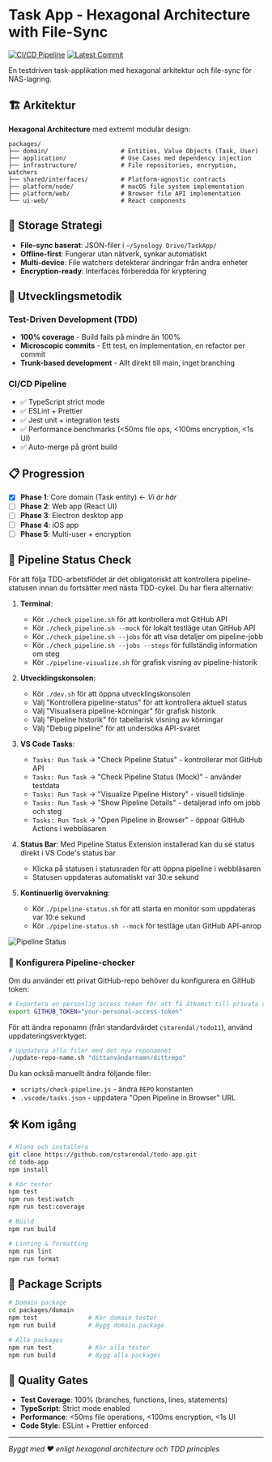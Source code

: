 # Task App - Hexagonal Architecture with File-Sync

[![CI/CD Pipeline](https://github.com/cstarendal/todo11/actions/workflows/ci.yml/badge.svg)](https://github.com/cstarendal/todo11/actions/workflows/ci.yml)
[![Latest Commit](https://github.com/cstarendal/todo11/actions/workflows/ci.yml/badge.svg?branch=main)](https://github.com/cstarendal/todo11/actions/workflows/ci.yml)

En testdriven task-applikation med hexagonal arkitektur och file-sync för NAS-lagring.

## 🏗️ Arkitektur

**Hexagonal Architecture** med extremt modulär design:

```
packages/
├── domain/                    # Entities, Value Objects (Task, User)
├── application/               # Use Cases med dependency injection  
├── infrastructure/            # File repositories, encryption, watchers
├── shared/interfaces/         # Platform-agnostic contracts
├── platform/node/             # macOS file system implementation
├── platform/web/              # Browser file API implementation
└── ui-web/                    # React components
```

## 🔄 Storage Strategi

- **File-sync baserat**: JSON-filer i `~/Synology Drive/TaskApp/`
- **Offline-first**: Fungerar utan nätverk, synkar automatiskt
- **Multi-device**: File watchers detekterar ändringar från andra enheter
- **Encryption-ready**: Interfaces förberedda för kryptering

## 🚀 Utvecklingsmetodik

### Test-Driven Development (TDD)
- **100% coverage** - Build fails på mindre än 100%
- **Microscopic commits** - Ett test, en implementation, en refactor per commit
- **Trunk-based development** - Allt direkt till main, inget branching

### CI/CD Pipeline
- ✅ TypeScript strict mode
- ✅ ESLint + Prettier
- ✅ Jest unit + integration tests
- ✅ Performance benchmarks (<50ms file ops, <100ms encryption, <1s UI)
- ✅ Auto-merge på grönt build

## 📋 Progression

- [x] **Phase 1**: Core domain (Task entity) ← *Vi är här*
- [ ] **Phase 2**: Web app (React UI)
- [ ] **Phase 3**: Electron desktop app
- [ ] **Phase 4**: iOS app
- [ ] **Phase 5**: Multi-user + encryption

## 🚦 Pipeline Status Check

För att följa TDD-arbetsflödet är det obligatoriskt att kontrollera pipeline-statusen innan du fortsätter med nästa TDD-cykel. Du har flera alternativ:

1. **Terminal**: 
   - Kör `./check_pipeline.sh` för att kontrollera mot GitHub API
   - Kör `./check_pipeline.sh --mock` för lokalt testläge utan GitHub API
   - Kör `./check_pipeline.sh --jobs` för att visa detaljer om pipeline-jobb
   - Kör `./check_pipeline.sh --jobs --steps` för fullständig information om steg
   - Kör `./pipeline-visualize.sh` för grafisk visning av pipeline-historik

2. **Utvecklingskonsolen**:
   - Kör `./dev.sh` för att öppna utvecklingskonsolen
   - Välj "Kontrollera pipeline-status" för att kontrollera aktuell status
   - Välj "Visualisera pipeline-körningar" för grafisk historik
   - Välj "Pipeline historik" för tabellarisk visning av körningar
   - Välj "Debug pipeline" för att undersöka API-svaret

3. **VS Code Tasks**: 
   - `Tasks: Run Task` → "Check Pipeline Status" - kontrollerar mot GitHub API
   - `Tasks: Run Task` → "Check Pipeline Status (Mock)" - använder testdata
   - `Tasks: Run Task` → "Visualize Pipeline History" - visuell tidslinje
   - `Tasks: Run Task` → "Show Pipeline Details" - detaljerad info om jobb och steg
   - `Tasks: Run Task` → "Open Pipeline in Browser" - öppnar GitHub Actions i webbläsaren

4. **Status Bar**: Med Pipeline Status Extension installerad kan du se status direkt i VS Code's status bar
   - Klicka på statusen i statusraden för att öppna pipeline i webbläsaren
   - Statusen uppdateras automatiskt var 30:e sekund

5. **Kontinuerlig övervakning**:
   - Kör `./pipeline-status.sh` för att starta en monitor som uppdateras var 10:e sekund
   - Kör `./pipeline-status.sh --mock` för testläge utan GitHub API-anrop

![Pipeline Status](https://img.shields.io/github/workflow/status/cstarendal/todo11/CI%2FCD%20Pipeline?label=Pipeline%20Status&style=for-the-badge)

### 🔧 Konfigurera Pipeline-checker

Om du använder ett privat GitHub-repo behöver du konfigurera en GitHub token:

```bash
# Exportera en personlig access token för att få åtkomst till privata repos
export GITHUB_TOKEN="your-personal-access-token"
```

För att ändra reponamn (från standardvärdet `cstarendal/todo11`), använd uppdateringsverktyget:

```bash
# Uppdatera alla filer med det nya reponamnet
./update-repo-name.sh "dittanvändarnamn/dittrepo" 
```

Du kan också manuellt ändra följande filer:
- `scripts/check-pipeline.js` - ändra `REPO` konstanten
- `.vscode/tasks.json` - uppdatera "Open Pipeline in Browser" URL

## 🛠️ Kom igång

```bash
# Klona och installera
git clone https://github.com/cstarendal/todo-app.git
cd todo-app
npm install

# Kör tester
npm test
npm run test:watch
npm run test:coverage

# Build
npm run build

# Linting & formatting
npm run lint
npm run format
```

## 📁 Package Scripts

```bash
# Domain package
cd packages/domain
npm test              # Kör domain tester
npm run build         # Bygg domain package

# Alla packages
npm run test          # Kör alla tester  
npm run build         # Bygg alla packages
```

## 🎯 Quality Gates

- **Test Coverage**: 100% (branches, functions, lines, statements)
- **TypeScript**: Strict mode enabled
- **Performance**: <50ms file operations, <100ms encryption, <1s UI
- **Code Style**: ESLint + Prettier enforced

---

*Byggt med ❤️ enligt hexagonal architecture och TDD principles*
